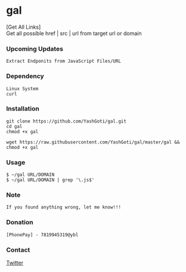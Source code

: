 # gal
[Get All Links]  
Get all possible href | src | url from target url or domain

### Upcoming Updates
```
Extract Endponits from JavaScript Files/URL
```

### Dependency 
```
Linux System
curl
```

### Installation
```
git clone https://github.com/YashGoti/gal.git
cd gal
chmod +x gal
```
```
wget https://raw.githubusercontent.com/YashGoti/gal/master/gal && chmod +x gal
```

### Usage
```
$ ~/gal URL/DOMAIN
$ ~/gal URL/DOMAIN | grep '\.js$'
```

### Note
```
If you found anything wrong, let me know!!!
```

### Donation
```
[PhonePay] - 7819945319@ybl
```

### Contact
[Twitter](https://twitter.com/_YashGoti_)
